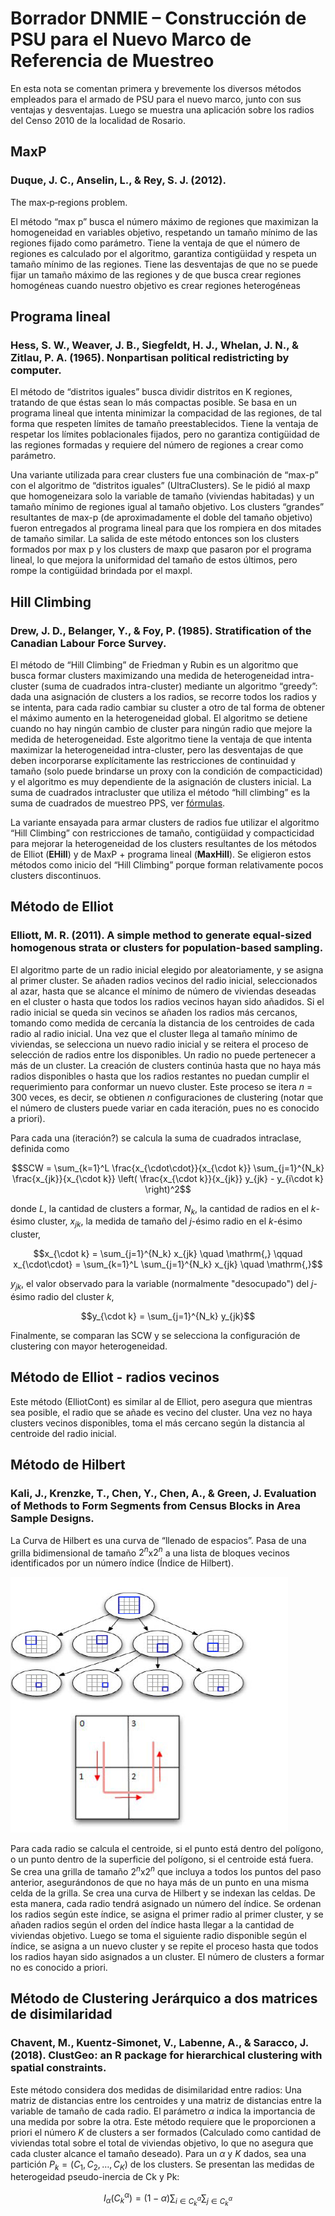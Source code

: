 # Borrador DNMIE – Construcción de PSU para el Nuevo Marco de Referencia de Muestreo

En esta nota se comentan primera y brevemente los diversos métodos empleados 
para el armado de PSU para el nuevo marco, junto con sus ventajas y desventajas. 
Luego se muestra una aplicación sobre los radios del Censo 2010 de la localidad de Rosario.

## MaxP

### Duque, J. C., Anselin, L., & Rey, S. J. (2012). 
The max‐p‐regions problem.

El método “max p” busca el número máximo de regiones que maximizan 
la homogeneidad en variables objetivo, respetando un tamaño mínimo 
de las regiones fijado como parámetro. 
Tiene la ventaja de que el número de regiones es calculado por el algoritmo, 
garantiza contigüidad y respeta un tamaño mínimo de las regiones. 
Tiene las desventajas de que no se puede fijar un tamaño máximo de las regiones 
y de que busca crear regiones homogéneas cuando nuestro objetivo es 
crear regiones heterogéneas

## Programa lineal

### Hess, S. W., Weaver, J. B., Siegfeldt, H. J., Whelan, J. N., & Zitlau, P. A. (1965). Nonpartisan political redistricting by computer. 

El método de “distritos iguales” busca dividir distritos en K regiones, 
tratando de que éstas sean lo más compactas posible. Se basa en un programa lineal 
que intenta minimizar la compacidad de las regiones, de tal forma que respeten 
límites de tamaño preestablecidos. 
Tiene la ventaja de respetar los límites poblacionales fijados, 
pero no garantiza contigüidad de las regiones formadas y 
requiere del número de regiones a crear como parámetro.

Una variante utilizada para crear clusters fue una combinación de “max-p” 
con el algoritmo de “distritos iguales” (UltraClusters). 
Se le pidió al maxp que homogeneizara solo la variable de tamaño (viviendas habitadas) y 
un tamaño mínimo de regiones igual al tamaño objetivo. 
Los clusters “grandes” resultantes de max-p (de aproximadamente el doble del tamaño objetivo) 
fueron entregados al programa lineal para que los rompiera en dos mitades de tamaño similar. 
La salida de este método entonces son los clusters formados por max p y 
los clusters de maxp que pasaron por el programa lineal, 
lo que mejora la uniformidad del tamaño de estos últimos, 
pero rompe la contigüidad brindada por el maxpl.

## Hill Climbing

### Drew, J. D., Belanger, Y., & Foy, P. (1985). Stratification of the Canadian Labour Force Survey. 

El método de “Hill Climbing” de Friedman y Rubin es un algoritmo que busca 
formar clusters maximizando una medida de heterogeneidad intra-cluster 
(suma de cuadrados intra-cluster) mediante un algoritmo “greedy”: 
dada una asignación de clusters a los radios, se recorre todos los radios y 
se intenta, para cada radio cambiar su cluster a otro de tal forma de 
obtener el máximo aumento en la heterogeneidad global. 
El algoritmo se detiene cuando no hay ningún cambio de cluster para ningún radio 
que mejore la medida de heterogeneidad. 
Este algoritmo tiene la ventaja de que intenta maximizar 
la heterogeneidad intra-cluster, pero las desventajas de 
que deben incorporarse explícitamente las restricciones de continuidad y tamaño 
(solo puede brindarse un proxy con la condición de compacticidad) y 
el algoritmo es muy dependiente de la asignación de clusters inicial.
La suma de cuadrados intracluster que utiliza el método “hill climbing” 
es la suma de cuadrados de muestreo PPS, 
ver [fórmulas](https://gitlab.indec.gob.ar/halperin/dniem-psu/blob/master/formulas%20hill%20climbing.md).

La variante ensayada para armar clusters de radios 
fue utilizar el algoritmo “Hill Climbing” con restricciones de 
tamaño, contigüidad y compacticidad para mejorar la heterogeneidad de los clusters 
resultantes de los métodos de Elliot (**EHill**) y de MaxP + programa lineal (**MaxHill**). 
Se eligieron estos métodos como inicio del “Hill Climbing” 
porque forman relativamente pocos clusters discontinuos.

## Método de Elliot

### Elliott, M. R. (2011). A simple method to generate equal-sized homogenous strata or clusters for population-based sampling. 

El algoritmo parte de un radio inicial elegido por aleatoriamente, 
y se asigna al primer cluster. 
Se añaden radios vecinos del radio inicial, seleccionados al azar, 
hasta que se alcance el mínimo de número de viviendas deseadas en el cluster o 
hasta que todos los radios vecinos hayan sido añadidos. 
Si el radio inicial se queda sin vecinos se añaden los radios más cercanos, 
tomando como medida de cercanía la distancia de los centroides de cada radio al radio inicial.
Una vez que el cluster llega al tamaño mínimo de viviendas, 
se selecciona un nuevo radio inicial y se reitera el proceso de selección de radios 
entre los disponibles. 
Un radio no puede pertenecer a más de un cluster.
La creación de clusters continúa hasta que no haya más radios disponibles o 
hasta que los radios restantes no puedan cumplir el requerimiento para conformar un nuevo cluster.
Este proceso se itera $`n`$ = 300 veces, es decir, 
se obtienen $`n`$ configuraciones de clustering 
(notar que el número de clusters puede variar en cada iteración, pues no es conocido a priori). 

Para cada una (iteración?) se calcula la suma de cuadrados intraclase, definida como

```math
SCW = \sum_{k=1}^L \frac{x_{\cdot\cdot}}{x_{\cdot k}}
      \sum_{j=1}^{N_k} \frac{x_{jk}}{x_{\cdot k}}
      \left( \frac{x_{\cdot k}}{x_{jk}} y_{jk} - y_{i\cdot k} \right)^2
```

donde 
$`L`$, la cantidad de clusters a formar,
$`N_k`$, la cantidad de radios en el $`k`$-ésimo cluster,
$`x_{jk}`$, la medida de tamaño del $`j`$-ésimo radio en el $`k`$-ésimo cluster,

```math
x_{\cdot k} = \sum_{j=1}^{N_k} x_{jk}
\quad
\mathrm{,}
\qquad
x_{\cdot\cdot} = \sum_{k=1}^L \sum_{j=1}^{N_k} x_{jk}
\quad
\mathrm{,}
```
$`y_{jk}`$, el valor observado para la variable (normalmente "desocupado") 
del $`j`$-ésimo radio del cluster $`k`$,
```math
y_{\cdot k} = \sum_{j=1}^{N_k} y_{jk}
```

Finalmente, se comparan las SCW y 
se selecciona la configuración de clustering con mayor heterogeneidad.


## Método de Elliot - radios vecinos

Este método (ElliotCont) es similar al de Elliot, pero asegura que mientras sea posible, 
el radio que se añade es vecino del cluster. 
Una vez no haya clusters vecinos disponibles, 
toma el más cercano según la distancia al centroide del radio inicial.



## Método de Hilbert
### Kali, J., Krenzke, T., Chen, Y., Chen, A., & Green, J. Evaluation of Methods to Form Segments from Census Blocks in Area Sample Designs.

La Curva de Hilbert es una curva de “llenado de espacios”. 
Pasa de una grilla bidimensional de tamaño $`2^n`$x$`2^n`$ a 
una lista de bloques vecinos identificados por un número índice 
(Índice de Hilbert).

![Figura. Método de Hilbert](metodo_de_Hilbert.png)

Para cada radio se calcula el centroide, si el punto está dentro del polígono, 
o un punto dentro de la superficie del polígono, si el centroide está fuera.
Se crea una grilla de tamaño $`2^n`$x$`2^n`$ que incluya a 
todos los puntos del paso anterior, asegurándonos de que 
no haya más de un punto en una misma celda de la grilla. 
Se crea una curva de Hilbert y se indexan las celdas.
De esta manera, cada radio tendrá asignado un número del índice. 
Se ordenan los radios según este índice, se asigna el primer radio al primer cluster, 
y se añaden radios según el orden del índice 
hasta llegar a la cantidad de viviendas objetivo.
Luego se toma el siguiente radio disponible según el índice, se asigna a un nuevo cluster y 
se repite el proceso hasta que todos los radios hayan sido asignados a un cluster.
El número de clusters a formar no es conocido a priori.


## Método de Clustering Jerárquico a dos matrices de disimilaridad

### Chavent, M., Kuentz-Simonet, V., Labenne, A., & Saracco, J. (2018). ClustGeo: an R package for hierarchical clustering with spatial constraints. 

Este método considera dos medidas de disimilaridad entre radios: 
Una matriz de distancias entre los centroides y 
una matriz de distancias entre la variable de tamaño de cada radio. 
El parámetro $`\alpha`$ indica la importancia de una medida por sobre la otra.
Este método requiere que le proporcionen a priori el número $`K`$ de clusters a ser formados 
(Calculado como cantidad de viviendas total sobre el total de viviendas objetivo, 
lo que no asegura que cada cluster alcance el tamaño deseado).
Para un $`\alpha`$ y $`K`$ dados, sea una partición $`P_k = (C_1, C_2, \dots, C_K)`$ 
de los clusters.
Se presentan las medidas de heterogeidad pseudo-inercia de Ck y Pk:

```math
I_\alpha(C_k^\alpha) = (1 - \alpha)\sum_{i \in C_k^\alpha}\sum_{j \in C_k^\alpha}

```